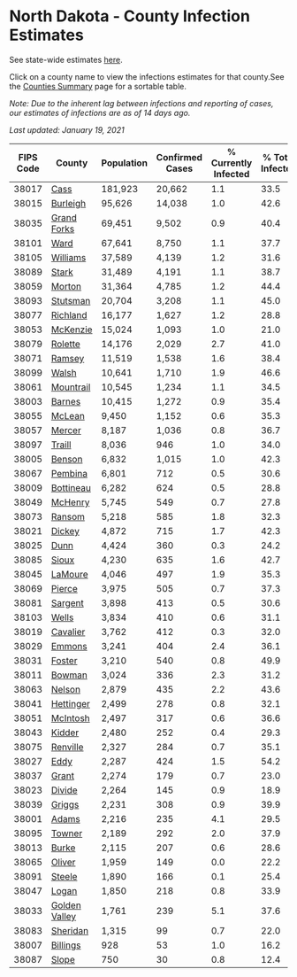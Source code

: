 # North Dakota - County Infection Estimates

See state-wide estimates [here](/infections/us-nd).

Click on a county name to view the infections estimates for that county.See the [Counties Summary](/infections/summary-counties) page for a sortable table.

*Note: Due to the inherent lag between infections and reporting of cases, our estimates of infections are as of 14 days ago.*

*Last updated: January 19, 2021*

|   FIPS Code |                         County |   Population |   Confirmed Cases |   % Currently Infected |   % Total Infected |
|-------------|--------------------------------|--------------|-------------------|------------------------|--------------------|
|       38017 |                   [Cass](cass) |      181,923 |            20,662 |                    1.1 |               33.5 |
|       38015 |           [Burleigh](burleigh) |       95,626 |            14,038 |                    1.0 |               42.6 |
|       38035 |     [Grand Forks](grand-forks) |       69,451 |             9,502 |                    0.9 |               40.4 |
|       38101 |                   [Ward](ward) |       67,641 |             8,750 |                    1.1 |               37.7 |
|       38105 |           [Williams](williams) |       37,589 |             4,139 |                    1.2 |               31.6 |
|       38089 |                 [Stark](stark) |       31,489 |             4,191 |                    1.1 |               38.7 |
|       38059 |               [Morton](morton) |       31,364 |             4,785 |                    1.2 |               44.4 |
|       38093 |           [Stutsman](stutsman) |       20,704 |             3,208 |                    1.1 |               45.0 |
|       38077 |           [Richland](richland) |       16,177 |             1,627 |                    1.2 |               28.8 |
|       38053 |           [McKenzie](mckenzie) |       15,024 |             1,093 |                    1.0 |               21.0 |
|       38079 |             [Rolette](rolette) |       14,176 |             2,029 |                    2.7 |               41.0 |
|       38071 |               [Ramsey](ramsey) |       11,519 |             1,538 |                    1.6 |               38.4 |
|       38099 |                 [Walsh](walsh) |       10,641 |             1,710 |                    1.9 |               46.6 |
|       38061 |         [Mountrail](mountrail) |       10,545 |             1,234 |                    1.1 |               34.5 |
|       38003 |               [Barnes](barnes) |       10,415 |             1,272 |                    0.9 |               35.4 |
|       38055 |               [McLean](mclean) |        9,450 |             1,152 |                    0.6 |               35.3 |
|       38057 |               [Mercer](mercer) |        8,187 |             1,036 |                    0.8 |               36.7 |
|       38097 |               [Traill](traill) |        8,036 |               946 |                    1.0 |               34.0 |
|       38005 |               [Benson](benson) |        6,832 |             1,015 |                    1.0 |               42.3 |
|       38067 |             [Pembina](pembina) |        6,801 |               712 |                    0.5 |               30.6 |
|       38009 |         [Bottineau](bottineau) |        6,282 |               624 |                    0.5 |               28.8 |
|       38049 |             [McHenry](mchenry) |        5,745 |               549 |                    0.7 |               27.8 |
|       38073 |               [Ransom](ransom) |        5,218 |               585 |                    1.8 |               32.3 |
|       38021 |               [Dickey](dickey) |        4,872 |               715 |                    1.7 |               42.3 |
|       38025 |                   [Dunn](dunn) |        4,424 |               360 |                    0.3 |               24.2 |
|       38085 |                 [Sioux](sioux) |        4,230 |               635 |                    1.6 |               42.7 |
|       38045 |             [LaMoure](lamoure) |        4,046 |               497 |                    1.9 |               35.3 |
|       38069 |               [Pierce](pierce) |        3,975 |               505 |                    0.7 |               37.3 |
|       38081 |             [Sargent](sargent) |        3,898 |               413 |                    0.5 |               30.6 |
|       38103 |                 [Wells](wells) |        3,834 |               410 |                    0.6 |               31.1 |
|       38019 |           [Cavalier](cavalier) |        3,762 |               412 |                    0.3 |               32.0 |
|       38029 |               [Emmons](emmons) |        3,241 |               404 |                    2.4 |               36.1 |
|       38031 |               [Foster](foster) |        3,210 |               540 |                    0.8 |               49.9 |
|       38011 |               [Bowman](bowman) |        3,024 |               336 |                    2.3 |               31.2 |
|       38063 |               [Nelson](nelson) |        2,879 |               435 |                    2.2 |               43.6 |
|       38041 |         [Hettinger](hettinger) |        2,499 |               278 |                    0.8 |               32.1 |
|       38051 |           [McIntosh](mcintosh) |        2,497 |               317 |                    0.6 |               36.6 |
|       38043 |               [Kidder](kidder) |        2,480 |               252 |                    0.4 |               29.3 |
|       38075 |           [Renville](renville) |        2,327 |               284 |                    0.7 |               35.1 |
|       38027 |                   [Eddy](eddy) |        2,287 |               424 |                    1.5 |               54.2 |
|       38037 |                 [Grant](grant) |        2,274 |               179 |                    0.7 |               23.0 |
|       38023 |               [Divide](divide) |        2,264 |               145 |                    0.9 |               18.9 |
|       38039 |               [Griggs](griggs) |        2,231 |               308 |                    0.9 |               39.9 |
|       38001 |                 [Adams](adams) |        2,216 |               235 |                    4.1 |               29.5 |
|       38095 |               [Towner](towner) |        2,189 |               292 |                    2.0 |               37.9 |
|       38013 |                 [Burke](burke) |        2,115 |               207 |                    0.6 |               28.6 |
|       38065 |               [Oliver](oliver) |        1,959 |               149 |                    0.0 |               22.2 |
|       38091 |               [Steele](steele) |        1,890 |               166 |                    0.1 |               25.4 |
|       38047 |                 [Logan](logan) |        1,850 |               218 |                    0.8 |               33.9 |
|       38033 | [Golden Valley](golden-valley) |        1,761 |               239 |                    5.1 |               37.6 |
|       38083 |           [Sheridan](sheridan) |        1,315 |                99 |                    0.7 |               22.0 |
|       38007 |           [Billings](billings) |          928 |                53 |                    1.0 |               16.2 |
|       38087 |                 [Slope](slope) |          750 |                30 |                    0.8 |               12.4 |